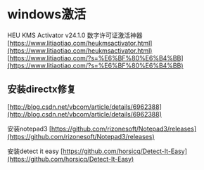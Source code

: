 # windows激活

HEU KMS Activator v24.1.0 数字许可证激活神器
[https://www.litiaotiao.com/heukmsactivator.html](https://www.litiaotiao.com/heukmsactivator.html)
[https://www.litiaotiao.com/?s=%E6%BF%80%E6%B4%BB](https://www.litiaotiao.com/?s=%E6%BF%80%E6%B4%BB)

## 安装directx修复

[http://blog.csdn.net/vbcom/article/details/6962388](http://blog.csdn.net/vbcom/article/details/6962388)
​

安装notepad3
[https://github.com/rizonesoft/Notepad3/releases](https://github.com/rizonesoft/Notepad3/releases)
​

安装detect it easy
[https://github.com/horsicq/Detect-It-Easy](https://github.com/horsicq/Detect-It-Easy)
